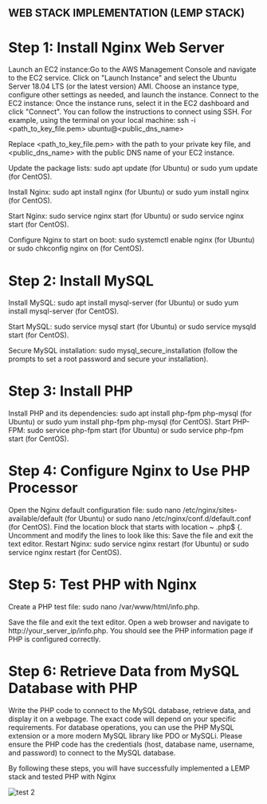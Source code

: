 ## WEB STACK IMPLEMENTATION (LEMP STACK)


# Step 1: Install Nginx Web Server

Launch an EC2 instance:Go to the AWS Management Console and navigate to the EC2 service. Click on "Launch Instance" and select the Ubuntu Server 18.04 LTS (or the latest version) AMI. Choose an instance type, configure other settings as needed, and launch the instance. Connect to the EC2 instance: Once the instance runs, select it in the EC2 dashboard and click "Connect". You can follow the instructions to connect using SSH. For example, using the terminal on your local machine: ssh -i <path_to_key_file.pem> ubuntu@<public_dns_name>

Replace <path_to_key_file.pem> with the path to your private key file, and <public_dns_name> with the public DNS name of your EC2 instance.

Update the package lists: sudo apt update (for Ubuntu) or sudo yum update (for CentOS).

Install Nginx: sudo apt install nginx (for Ubuntu) or sudo yum install nginx (for CentOS).

Start Nginx: sudo service nginx start (for Ubuntu) or sudo service nginx start (for CentOS).

Configure Nginx to start on boot: sudo systemctl enable nginx (for Ubuntu) or sudo chkconfig nginx on (for CentOS).

# Step 2: Install MySQL

Install MySQL: sudo apt install mysql-server (for Ubuntu) or sudo yum install mysql-server (for CentOS).

Start MySQL: sudo service mysql start (for Ubuntu) or sudo service mysqld start (for CentOS).

Secure MySQL installation: sudo mysql_secure_installation (follow the prompts to set a root password and secure your installation).

# Step 3: Install PHP

Install PHP and its dependencies: sudo apt install php-fpm php-mysql (for Ubuntu) or sudo yum install php-fpm php-mysql (for CentOS).
Start PHP-FPM: sudo service php-fpm start (for Ubuntu) or sudo service php-fpm start (for CentOS).

# Step 4: Configure Nginx to Use PHP Processor

Open the Nginx default configuration file: sudo nano /etc/nginx/sites-available/default (for Ubuntu) or sudo nano /etc/nginx/conf.d/default.conf (for CentOS).
Find the location block that starts with location ~ \.php$ {.
Uncomment and modify the lines to look like this:
Save the file and exit the text editor.
Restart Nginx: sudo service nginx restart (for Ubuntu) or sudo service nginx restart (for CentOS).

# Step 5: Test PHP with Nginx

Create a PHP test file: sudo nano /var/www/html/info.php.

Save the file and exit the text editor.
Open a web browser and navigate to http://your_server_ip/info.php.
You should see the PHP information page if PHP is configured correctly.

# Step 6: Retrieve Data from MySQL Database with PHP

Write the PHP code to connect to the MySQL database, retrieve data, and display it on a webpage. The exact code will depend on your specific requirements.
For database operations, you can use the PHP MySQL extension or a more modern MySQL library like PDO or MySQLi.
Please ensure the PHP code has the credentials (host, database name, username, and password) to connect to the MySQL database.

By following these steps, you will have successfully implemented a LEMP stack and tested PHP with Nginx

![test 2](https://github.com/HassanSesay/darey.io-PBL-Projects/assets/114838820/e189299e-5ebc-419c-82fb-29f7269c76fe)

